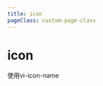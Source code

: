 ```yaml
---
title: icon
pageClass: custom-page-class
---
```

# icon
<my-test/>
<ClientOnly>
<Common-code-format 
  title="使用方法" 
  extendedDescription="说明：使用本组件需要全局引入* svg.js*文件或是在引用本组件的父组件中引入* svg.js*文件。例如:* import './packages/common/svg.js'*。* svg.js*文件是根据* http://www.iconfont.cn*的* symbol引用*生成的* js*文件。具体获取方法请访问* http://www.iconfont.cn*。使用本组件为项目添加Icon图标需要在* Iconfont*的对应项目将每一个图标按以下规范为每一个图标命名：* vi-xxx*，必须以* vi-开头，xxx可以自己命名。*"
  description="直接通过设置属性* vi-icon-name*来指定想使用的图标，其属性值就是上文提到的* xxx*。例如：" 
>
  <Icon-vi-icon/>
  <highlight-code slot="codeText" lang="vue">
    <vi-icon vi-icon-name="fold" vi-icon-size="medium"></vi-icon>
    <vi-icon vi-icon-name="unfold" vi-icon-size="medium"></vi-icon>
    <vi-icon vi-icon-name="left" vi-icon-size="medium"></vi-icon>
    <vi-icon vi-icon-name="right" vi-icon-size="medium"></vi-icon>
    <vi-icon vi-icon-name="download" vi-icon-size="medium"></vi-icon>
    <vi-icon vi-icon-name="upload" vi-icon-size="medium"></vi-icon>
    <vi-icon vi-icon-name="loading" vi-icon-size="medium"></vi-icon>
    <vi-icon vi-icon-name="search" vi-icon-size="medium"></vi-icon>
    <vi-icon vi-icon-name="top" vi-icon-size="medium"></vi-icon>
    <vi-icon vi-icon-name="setting" vi-icon-size="medium"></vi-icon>
  </highlight-code>
  <section slot="paraDescription">使用<span class="paraStyle">vi-icon-name</span></section>
</Common-code-format>
</ClientOnly>
